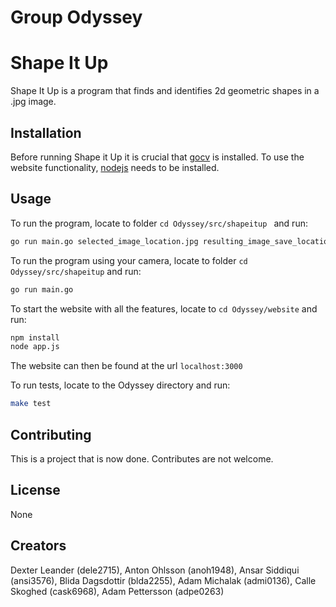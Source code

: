 # Group Odyssey

# Shape It Up

Shape It Up is a program that finds and identifies 2d geometric shapes in a .jpg image.

## Installation

Before running Shape it Up it is crucial that [gocv](https://gocv.io/) is installed.
To use the website functionality, [nodejs](https://nodejs.org/en/) needs to be installed.

## Usage
To run the program, locate to folder ```cd Odyssey/src/shapeitup ``` and run:

```bash
go run main.go selected_image_location.jpg resulting_image_save_location.jpg
```
To run the program using your camera, locate to folder ```cd Odyssey/src/shapeitup``` and run:
```bash
go run main.go
```

To start the website with all the features, locate to ```cd Odyssey/website``` and run:
```bash
npm install
node app.js
```
The website can then be found at the url ```localhost:3000```

To run tests, locate to the Odyssey directory and run:
```bash
make test
```

## Contributing
This is a project that is now done. Contributes are not welcome.

## License
None

## Creators
Dexter Leander (dele2715), Anton Ohlsson (anoh1948), Ansar Siddiqui (ansi3576),
Blida Dagsdottir (blda2255), Adam Michalak (admi0136), Calle Skoghed (cask6968), Adam Pettersson (adpe0263)
